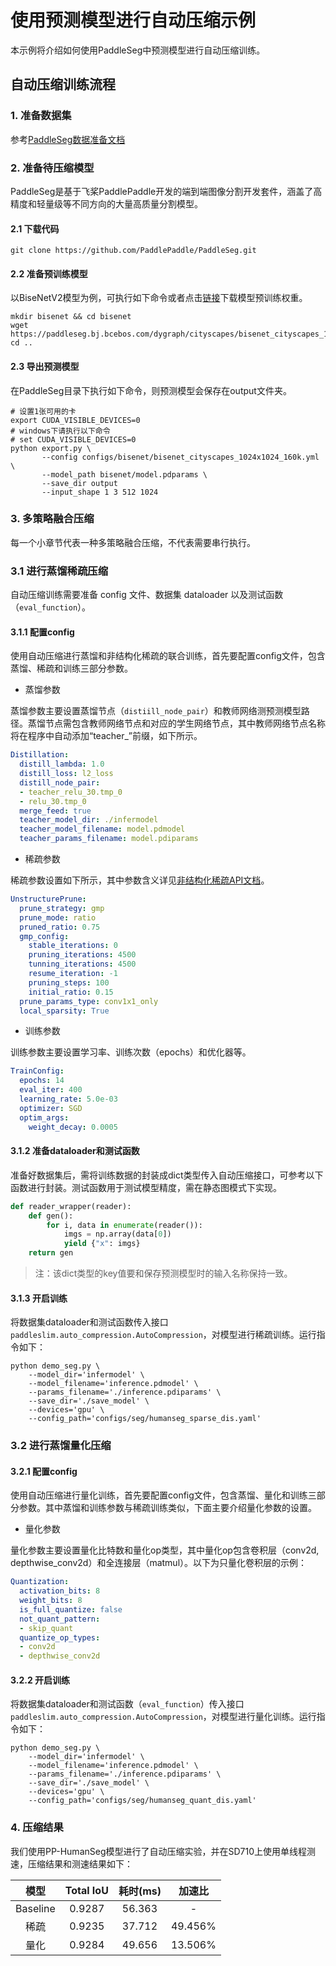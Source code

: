 # 使用预测模型进行自动压缩示例

本示例将介绍如何使用PaddleSeg中预测模型进行自动压缩训练。

## 自动压缩训练流程

### 1. 准备数据集

参考[PaddleSeg数据准备文档](https://github.com/PaddlePaddle/PaddleSeg/blob/release/2.5/docs/data/marker/marker_cn.md)

### 2. 准备待压缩模型

PaddleSeg是基于飞桨PaddlePaddle开发的端到端图像分割开发套件，涵盖了高精度和轻量级等不同方向的大量高质量分割模型。
#### 2.1 下载代码
```
git clone https://github.com/PaddlePaddle/PaddleSeg.git
```
#### 2.2 准备预训练模型

以BiseNetV2模型为例，可执行如下命令或者点击[链接](https://paddleseg.bj.bcebos.com/dygraph/cityscapes/bisenet_cityscapes_1024x1024_160k/model.pdparams)下载模型预训练权重。
```
mkdir bisenet && cd bisenet
wget https://paddleseg.bj.bcebos.com/dygraph/cityscapes/bisenet_cityscapes_1024x1024_160k/model.pdparams
cd ..
```
#### 2.3 导出预测模型

在PaddleSeg目录下执行如下命令，则预测模型会保存在output文件夹。
```shell
# 设置1张可用的卡
export CUDA_VISIBLE_DEVICES=0
# windows下请执行以下命令
# set CUDA_VISIBLE_DEVICES=0
python export.py \
       --config configs/bisenet/bisenet_cityscapes_1024x1024_160k.yml \
       --model_path bisenet/model.pdparams \
       --save_dir output
       --input_shape 1 3 512 1024
```

### 3. 多策略融合压缩

每一个小章节代表一种多策略融合压缩，不代表需要串行执行。

### 3.1 进行蒸馏稀疏压缩
自动压缩训练需要准备 config 文件、数据集 dataloader 以及测试函数（``eval_function``）。
#### 3.1.1 配置config

使用自动压缩进行蒸馏和非结构化稀疏的联合训练，首先要配置config文件，包含蒸馏、稀疏和训练三部分参数。

- 蒸馏参数

蒸馏参数主要设置蒸馏节点（``distiill_node_pair``）和教师网络测预测模型路径。蒸馏节点需包含教师网络节点和对应的学生网络节点，其中教师网络节点名称将在程序中自动添加“teacher_”前缀，如下所示。
```yaml
Distillation:
  distill_lambda: 1.0
  distill_loss: l2_loss
  distill_node_pair:
  - teacher_relu_30.tmp_0
  - relu_30.tmp_0
  merge_feed: true
  teacher_model_dir: ./infermodel
  teacher_model_filename: model.pdmodel
  teacher_params_filename: model.pdiparams
```
- 稀疏参数

稀疏参数设置如下所示，其中参数含义详见[非结构化稀疏API文档](https://github.com/PaddlePaddle/PaddleSlim/blob/develop/docs/zh_cn/api_cn/dygraph/pruners/unstructured_pruner.rst)。
```yaml
UnstructurePrune:
  prune_strategy: gmp
  prune_mode: ratio
  pruned_ratio: 0.75
  gmp_config:
    stable_iterations: 0
    pruning_iterations: 4500
    tunning_iterations: 4500
    resume_iteration: -1
    pruning_steps: 100
    initial_ratio: 0.15
  prune_params_type: conv1x1_only
  local_sparsity: True
```

- 训练参数

训练参数主要设置学习率、训练次数（epochs）和优化器等。
```yaml
TrainConfig:
  epochs: 14
  eval_iter: 400
  learning_rate: 5.0e-03
  optimizer: SGD
  optim_args:
    weight_decay: 0.0005
```
#### 3.1.2 准备dataloader和测试函数
准备好数据集后，需将训练数据的封装成dict类型传入自动压缩接口，可参考以下函数进行封装。测试函数用于测试模型精度，需在静态图模式下实现。
```python
def reader_wrapper(reader):
    def gen():
        for i, data in enumerate(reader()):
            imgs = np.array(data[0])
            yield {"x": imgs}
    return gen
```
> 注：该dict类型的key值要和保存预测模型时的输入名称保持一致。

#### 3.1.3 开启训练

将数据集dataloader和测试函数传入接口``paddleslim.auto_compression.AutoCompression``，对模型进行稀疏训练。运行指令如下：
```shell
python demo_seg.py \
    --model_dir='infermodel' \
    --model_filename='inference.pdmodel' \
    --params_filename='./inference.pdiparams' \
    --save_dir='./save_model' \
    --devices='gpu' \
    --config_path='configs/seg/humanseg_sparse_dis.yaml'
```

### 3.2 进行蒸馏量化压缩
#### 3.2.1 配置config
使用自动压缩进行量化训练，首先要配置config文件，包含蒸馏、量化和训练三部分参数。其中蒸馏和训练参数与稀疏训练类似，下面主要介绍量化参数的设置。
- 量化参数

量化参数主要设置量化比特数和量化op类型，其中量化op包含卷积层（conv2d, depthwise_conv2d）和全连接层（matmul）。以下为只量化卷积层的示例：
```yaml
Quantization:
  activation_bits: 8
  weight_bits: 8
  is_full_quantize: false
  not_quant_pattern:
  - skip_quant
  quantize_op_types:
  - conv2d
  - depthwise_conv2d
```
#### 3.2.2 开启训练
将数据集dataloader和测试函数（``eval_function``）传入接口``paddleslim.auto_compression.AutoCompression``，对模型进行量化训练。运行指令如下：
```
python demo_seg.py \
    --model_dir='infermodel' \
    --model_filename='inference.pdmodel' \
    --params_filename='./inference.pdiparams' \
    --save_dir='./save_model' \
    --devices='gpu' \
    --config_path='configs/seg/humanseg_quant_dis.yaml'
```
### 4. 压缩结果
我们使用PP-HumanSeg模型进行了自动压缩实验，并在SD710上使用单线程测速，压缩结果和测速结果如下：

| 模型  | Total IoU | 耗时(ms) | 加速比 |
|:-----:|:----------:|:---------:| :------:|
| Baseline |  0.9287 | 56.363 | - |
| 稀疏 |  0.9235 | 37.712 | 49.456% |
| 量化 |  0.9284 | 49.656 | 13.506% |
